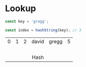 # Lookup

```js
const key = 'gregg';

const index = hashString(key); // 3
```


<table style="table-layout: fixed; text-align:center;">
    <tr>
        <td class="background-blue">0</td>
        <td class="background-blue">1</td>
        <td class="background-blue">2</td>
        <td class="background-red" id="lookup-open-addressing-insertion-point">david</td>
        <td class="background-green" id="lookup-open-addressing-next-insertion-point">gregg</td>
        <td class="background-blue">5</td>
    </tr>
    <tr style="background-color: transparent;">
        <td colspan="6">&nbsp;</td>
    </tr>
    <tr style="background-color: transparent;">
        <td></td>
        <td></td>
        <td></td>
        <td id="lookup-open-addressing-hash">Hash</td>
        <td id="lookup-open-addressing-next-hash"></td>
        <td></td>
    </tr>
</table>

<div class="line line-arrow-end" data-from="lookup-open-addressing-hash" data-to="lookup-open-addressing-insertion-point"></div>
<div class="line fragment" data-from="lookup-open-addressing-insertion-point" data-to="lookup-open-addressing-hash" data-to-side="rt"></div>
<div class="line fragment" data-from="lookup-open-addressing-hash" data-to="lookup-open-addressing-next-hash" data-from-side="rt" data-to-side="lt"></div>
<div class="line line-arrow-end fragment" data-from="lookup-open-addressing-next-hash" data-to="lookup-open-addressing-next-insertion-point" data-from-side="lt" data-to-side="b"></div>

